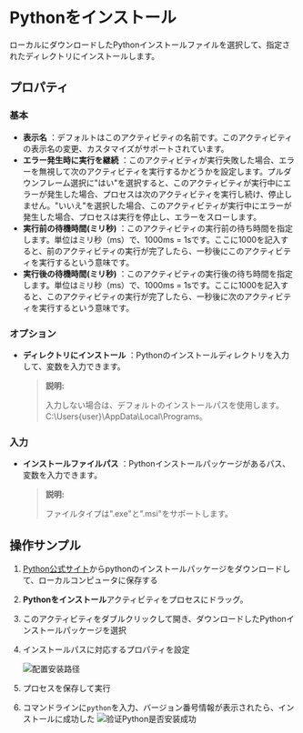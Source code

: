 # Pythonをインストール
ローカルにダウンロードしたPythonインストールファイルを選択して、指定されたディレクトリにインストールします。

## プロパティ

### 基本

- **表示名** ：デフォルトはこのアクティビティの名前です。このアクティビティの表示名の変更、カスタマイズがサポートされています。
- **エラー発生時に実行を継続** ：このアクティビティが実行失敗した場合、エラーを無視して次のアクティビティを実行するかどうかを設定します。プルダウンフレーム選択に"はい"を選択すると、このアクティビティが実行中にエラーが発生した場合、プロセスは次のアクティビティを実行し続け、停止しません。"いいえ"を選択した場合、このアクティビティが実行中にエラーが発生した場合、プロセスは実行を停止し、エラーをスローします。
- **実行前の待機時間(ミリ秒)** ：このアクティビティの実行前の待ち時間を指定します。単位はミリ秒（ms）で、1000ms = 1sです。ここに1000を記入すると、前のアクティビティの実行が完了したら、一秒後にこのアクティビティを実行するという意味です。
- **実行後の待機時間(ミリ秒)** ：このアクティビティの実行後の待ち時間を指定します。単位はミリ秒（ms）で、1000ms = 1sです。ここに1000を記入すると、このアクティビティの実行が完了したら、一秒後に次のアクティビティを実行するという意味です。

### オプション

- **ディレクトリにインストール** ：Pythonのインストールディレクトリを入力して、変数を入力できます。

  > **説明:**
  >
  > 入力しない場合は、デフォルトのインストールパスを使用します。C:\Users\{user}\AppData\Local\Programs。


### 入力

- **インストールファイルパス** ：Pythonインストールパッケージがあるパス、変数を入力できます。

  > **説明:**
  >
  > ファイルタイプは".exe"と".msi"をサポートします。

## 操作サンプル
1. [Python公式サイト](https://www.python.org/downloads/)からpythonのインストールパッケージをダウンロードして、ローカルコンピュータに保存する
2. **Pythonをインストール**アクティビティをプロセスにドラッグ。
3. このアクティビティをダブルクリックして開き、ダウンロードしたPythonインストールパッケージを選択
4. インストールパスに対応するプロパティを設定

   ![配置安装路径](https://docimages.blob.core.chinacloudapi.cn/images/Activities/installpython20201216.png)

5. プロセスを保存して実行
6. コマンドラインに`python`を入力、バージョン番号情報が表示されたら、インストールに成功した
   ![验证Python是否安装成功](https://docimages.blob.core.chinacloudapi.cn/images/Activities/pythonsucess20201216.png)